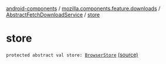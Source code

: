 [android-components](../../index.md) / [mozilla.components.feature.downloads](../index.md) / [AbstractFetchDownloadService](index.md) / [store](./store.md)

# store

`protected abstract val store: `[`BrowserStore`](../../mozilla.components.browser.state.store/-browser-store/index.md) [(source)](https://github.com/mozilla-mobile/android-components/blob/master/components/feature/downloads/src/main/java/mozilla/components/feature/downloads/AbstractFetchDownloadService.kt#L85)